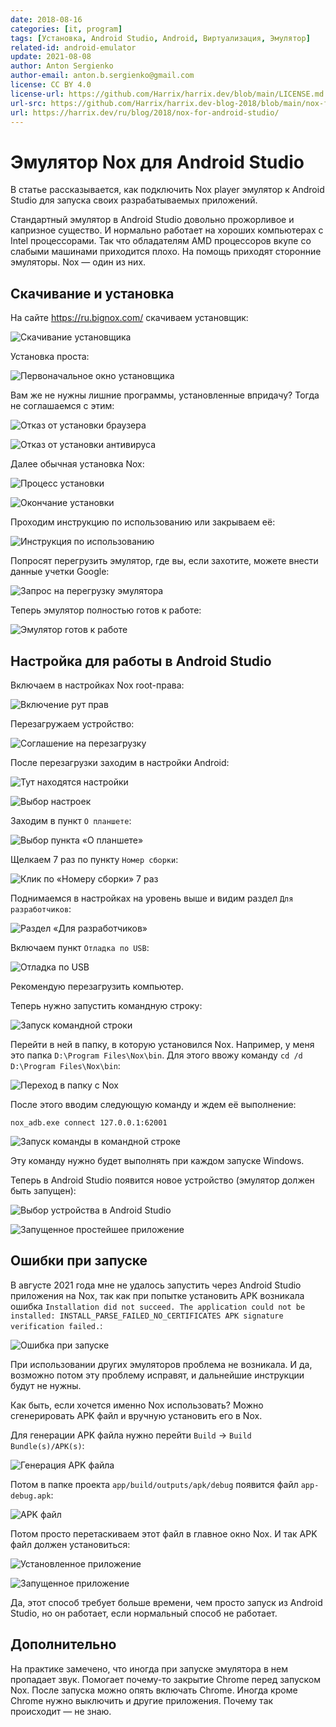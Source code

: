 ```yaml
---
date: 2018-08-16
categories: [it, program]
tags: [Установка, Android Studio, Android, Виртуализация, Эмулятор]
related-id: android-emulator
update: 2021-08-08
author: Anton Sergienko
author-email: anton.b.sergienko@gmail.com
license: CC BY 4.0
license-url: https://github.com/Harrix/harrix.dev/blob/main/LICENSE.md
url-src: https://github.com/Harrix/harrix.dev-blog-2018/blob/main/nox-for-android-studio/nox-for-android-studio.md
url: https://harrix.dev/ru/blog/2018/nox-for-android-studio/
---
```


# Эмулятор Nox для Android Studio

В статье рассказывается, как подключить Nox player эмулятор к Android Studio для запуска своих разрабатываемых приложений.

Стандартный эмулятор в Android Studio довольно прожорливое и капризное существо. И нормально работает на хороших компьютерах с Intel процессорами. Так что обладателям AMD процессоров вкупе со слабыми машинами приходится плохо. На помощь приходят сторонние эмуляторы. Nox — один из них.

## Скачивание и установка

На сайте <https://ru.bignox.com/> скачиваем установщик:

![Скачивание установщика](img/download.png)

Установка проста:

![Первоначальное окно установщика](img/install_01.png)

Вам же не нужны лишние программы, установленные впридачу? Тогда не соглашаемся с этим:

![Отказ от установки браузера](img/install_02.png)

![Отказ от установки антивируса](img/install_03.png)

Далее обычная установка Nox:

![Процесс установки](img/install_04.png)

![Окончание установки](img/install_05.png)

Проходим инструкцию по использованию или закрываем её:

![Инструкция по использованию](img/install_06.png)

Попросят перегрузить эмулятор, где вы, если захотите, можете внести данные учетки Google:

![Запрос на перегрузку эмулятора](img/install_07.png)

Теперь эмулятор полностью готов к работе:

![Эмулятор готов к работе](img/nox.png)

## Настройка для работы в Android Studio

Включаем в настройках Nox root-права:

![Включение рут прав](img/root_01.png)

Перезагружаем устройство:

![Соглашение на перезагрузку](img/root_02.png)

После перезагрузки заходим в настройки Android:

![Тут находятся настройки](img/settings_01.png)

![Выбор настроек](img/settings_02.png)

Заходим в пункт `О планшете`:

![Выбор пункта «О планшете»](img/settings_03.png)

Щелкаем 7 раз по пункту `Номер сборки`:

![Клик по «Номеру сборки» 7 раз](img/settings_04.png)

Поднимаемся в настройках на уровень выше и видим раздел `Для разработчиков`:

![Раздел «Для разработчиков»](img/settings_05.png)

Включаем пункт `Отладка по USB`:

![Отладка по USB](img/settings_06.png)

Рекомендую перезагрузить компьютер.

Теперь нужно запустить командную строку:

![Запуск командной строки](img/settings_07.png)

Перейти в ней в папку, в которую установился Nox. Например, у меня это папка `D:\Program Files\Nox\bin`. Для этого ввожу команду `cd /d D:\Program Files\Nox\bin`:

![Переход в папку с Nox](img/settings_08.png)

После этого вводим следующую команду и ждем её выполнение:

```console
nox_adb.exe connect 127.0.0.1:62001
```

![Запуск команды в командной строке](img/settings_09.png)

Эту команду нужно будет выполнять при каждом запуске Windows.

Теперь в Android Studio появится новое устройство (эмулятор должен быть запущен):

![Выбор устройства в Android Studio](img/run_01.png)

![Запущенное простейшее приложение](img/run_02.png)

## Ошибки при запуске

В августе 2021 года мне не удалось запустить через Android Studio приложения на Nox, так как при попытке установить APK возникала ошибка `Installation did not succeed. The application could not be installed: INSTALL_PARSE_FAILED_NO_CERTIFICATES APK signature verification failed.`:

![Ошибка при запуске](img/error_01.png)

При использовании других эмуляторов проблема не возникала. И да, возможно потом эту проблему исправят, и дальнейшие инструкции будут не нужны.

Как быть, если хочется именно Nox использовать? Можно сгенерировать APK файл и вручную установить его в Nox.

Для генерации APK файла нужно перейти `Build` → `Build Bundle(s)/APK(s)`:

![Генерация APK файла](img/error_02.png)

Потом в папке проекта `app/build/outputs/apk/debug` появится файл `app-debug.apk`:

![APK файл](img/error_03.png)

Потом просто перетаскиваем этот файл в главное окно Nox. И так APK файл должен установиться:

![Установленное приложение](img/error_04.png)

![Запущенное приложение](img/error_05.png)

Да, этот способ требует больше времени, чем просто запуск из Android Studio, но он работает, если нормальный способ не работает.

## Дополнительно

На практике замечено, что иногда при запуске эмулятора в нем пропадает звук. Помогает почему-то закрытие Chrome перед запуском Nox. После запуска можно опять включать Chrome. Иногда кроме Chrome нужно выключить и другие приложения. Почему так происходит — не знаю.
